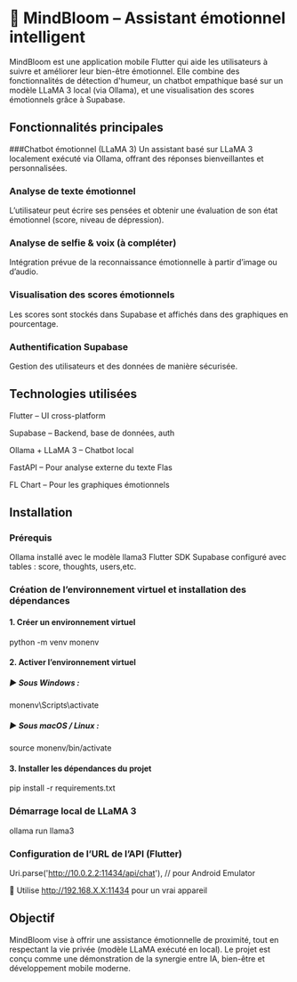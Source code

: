 # 🌿 MindBloom – Assistant émotionnel intelligent

MindBloom est une application mobile Flutter qui aide les utilisateurs à suivre et améliorer leur bien-être émotionnel. Elle combine des fonctionnalités de détection d'humeur, un chatbot empathique basé sur un modèle LLaMA 3 local (via Ollama), et une visualisation des scores émotionnels grâce à Supabase.

 ## Fonctionnalités principales
   ###Chatbot émotionnel (LLaMA 3)
Un assistant basé sur LLaMA 3 localement exécuté via Ollama, offrant des réponses bienveillantes et personnalisées.

### Analyse de texte émotionnel
L’utilisateur peut écrire ses pensées et obtenir une évaluation de son état émotionnel (score, niveau de dépression).

### Analyse de selfie & voix (à compléter)
Intégration prévue de la reconnaissance émotionnelle à partir d’image ou d’audio.

### Visualisation des scores émotionnels
Les scores sont stockés dans Supabase et affichés dans des graphiques en pourcentage.

### Authentification Supabase
Gestion des utilisateurs et des données de manière sécurisée.

## Technologies utilisées

Flutter – UI cross-platform

Supabase – Backend, base de données, auth

Ollama + LLaMA 3 – Chatbot local

FastAPI  – Pour analyse externe du texte
Flas

FL Chart – Pour les graphiques émotionnels

##  Installation
### Prérequis
 Ollama installé avec le modèle llama3
 Flutter SDK
 Supabase configuré avec tables : score, thoughts, users,etc.

###  Création de l’environnement virtuel et installation des dépendances

#### 1. Créer un environnement virtuel
python -m venv monenv

#### 2. Activer l’environnement virtuel
##### ▶️ Sous Windows :
monenv\Scripts\activate

##### ▶️ Sous macOS / Linux :
source monenv/bin/activate

#### 3. Installer les dépendances du projet
pip install -r requirements.txt

 
 
 ###  Démarrage local de LLaMA 3
 ollama run llama3

 ###  Configuration de l’URL de l’API (Flutter)
 Uri.parse('http://10.0.2.2:11434/api/chat'), // pour Android Emulator

 📱 Utilise http://192.168.X.X:11434 pour un vrai appareil

 
## Objectif
MindBloom vise à offrir une assistance émotionnelle de proximité, tout en respectant la vie privée (modèle LLaMA exécuté en local). Le projet est conçu comme une démonstration de la synergie entre IA, bien-être et développement mobile moderne.



 

 
 



